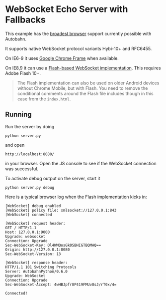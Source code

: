 WebSocket Echo Server with Fallbacks
====================================

This example has the [broadest browser](http://www.tavendo.de/webmq/browsers) support currently possible with Autobahn.

It supports native WebSocket protocol variants Hybi-10+ and RFC6455.

On IE6-9 it uses [Google Chrome Frame](http://www.google.com/chromeframe) when available.

On IE8,9 it can use a [Flash-based WebSocket implementation](https://github.com/gimite/web-socket-js). This requires Adobe Flash 10+.

> The Flash implementation can also be used on older Android devices without Chrome Mobile, but with Flash. You need to remove the conditional comments around the Flash file includes though in this case from the `index.html`.
>

Running
-------

Run the server by doing

    python server.py

and open

    http://localhost:8080/

in your browser. Open the JS console to see if the WebSocket connection was successful.

To activate debug output on the server, start it

    python server.py debug


Here is a typical browser log when the Flash implementation kicks in:

    [WebSocket] debug enabled
    [WebSocket] policy file: xmlsocket://127.0.0.1:843
    [WebSocket] connected

    [WebSocket] request header:
    GET / HTTP/1.1
    Host: 127.0.0.1:9000
    Upgrade: websocket
    Connection: Upgrade
    Sec-WebSocket-Key: Ol4WMQosGk0SBHIGTBQMAQ==
    Origin: http://127.0.0.1:8080
    Sec-WebSocket-Version: 13

    [WebSocket] response header:
    HTTP/1.1 101 Switching Protocols
    Server: AutobahnPython/0.6.0
    Upgrade: WebSocket
    Connection: Upgrade
    Sec-WebSocket-Accept: 4wHBJpfr8P419FMUv8sJ/rT0x/4=

    Connected!
